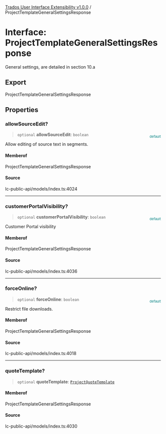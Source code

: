 [Trados User Interface Extensibility v1.0.0](../wiki/globals) / ProjectTemplateGeneralSettingsResponse

# Interface: ProjectTemplateGeneralSettingsResponse

General settings, are detailed in section 10.a

## Export

ProjectTemplateGeneralSettingsResponse

## Properties

### allowSourceEdit?

> `optional` **allowSourceEdit**: `boolean`

<div style="display:inline; float:right; color:#008080; margin-top:-23px; font-size:11px">default</div><div style="display: inline;">Allow editing of source text in segments.

#### Memberof

ProjectTemplateGeneralSettingsResponse

#### Source

lc-public-api/models/index.ts:4024

***

### customerPortalVisibility?

> `optional` **customerPortalVisibility**: `boolean`

<div style="display:inline; float:right; color:#008080; margin-top:-23px; font-size:11px">default</div><div style="display: inline;">Customer Portal visibility

#### Memberof

ProjectTemplateGeneralSettingsResponse

#### Source

lc-public-api/models/index.ts:4036

***

### forceOnline?

> `optional` **forceOnline**: `boolean`

<div style="display:inline; float:right; color:#008080; margin-top:-23px; font-size:11px">default</div><div style="display: inline;">Restrict file downloads.

#### Memberof

ProjectTemplateGeneralSettingsResponse

#### Source

lc-public-api/models/index.ts:4018

***

### quoteTemplate?

> `optional` **quoteTemplate**: [`ProjectQuoteTemplate`](../wiki/Interface.ProjectQuoteTemplate)

#### Memberof

ProjectTemplateGeneralSettingsResponse

#### Source

lc-public-api/models/index.ts:4030
